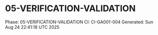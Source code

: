 # 05-VERIFICATION-VALIDATION
Phase: 05-VERIFICATION-VALIDATION
CI: CI-GA001-004
Generated: Sun Aug 24 22:41:18 UTC 2025
